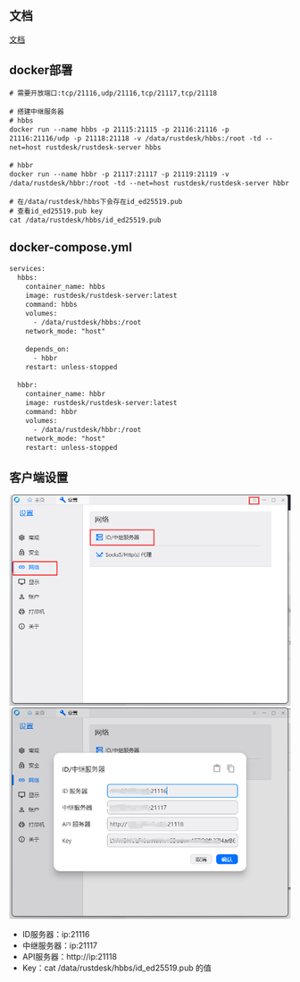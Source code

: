
## 文档
[文档](https://rustdesk.com/docs/zh-cn/self-host/rustdesk-server-oss/docker/)

## docker部署
```
# 需要开放端口:tcp/21116,udp/21116,tcp/21117,tcp/21118
 
# 搭建中继服务器
# hbbs
docker run --name hbbs -p 21115:21115 -p 21116:21116 -p 21116:21116/udp -p 21118:21118 -v /data/rustdesk/hbbs:/root -td --net=host rustdesk/rustdesk-server hbbs
 
# hbbr
docker run --name hbbr -p 21117:21117 -p 21119:21119 -v /data/rustdesk/hbbr:/root -td --net=host rustdesk/rustdesk-server hbbr
 
# 在/data/rustdesk/hbbs下会存在id_ed25519.pub
# 查看id_ed25519.pub key
cat /data/rustdesk/hbbs/id_ed25519.pub
```

## docker-compose.yml
```
services:
  hbbs:
    container_name: hbbs
    image: rustdesk/rustdesk-server:latest
    command: hbbs
    volumes:
      - /data/rustdesk/hbbs:/root
    network_mode: "host"
 
    depends_on:
      - hbbr
    restart: unless-stopped
 
  hbbr:
    container_name: hbbr
    image: rustdesk/rustdesk-server:latest
    command: hbbr
    volumes:
      - /data/rustdesk/hbbr:/root
    network_mode: "host"
    restart: unless-stopped
```

## 客户端设置
![alt text](image.png)
![alt text](image-1.png)

- ID服务器：ip:21116
- 中继服务器：ip:21117
- API服务器：http://ip:21118
- Key：cat /data/rustdesk/hbbs/id_ed25519.pub 的值